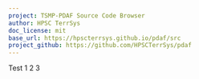 ```yaml
---
project: TSMP-PDAF Source Code Browser
author: HPSC TerrSys
doc_license: mit
base_url: https://hpscterrsys.github.io/pdaf/src
project_github: https://github.com/HPSCTerrSys/pdaf
---
```


Test 1 2 3

<!--
FORD (FORtran Documenter) project options list:

https://forddocs.readthedocs.io/en/latest/user_guide/project_file_options.html#project-file-options
-->

